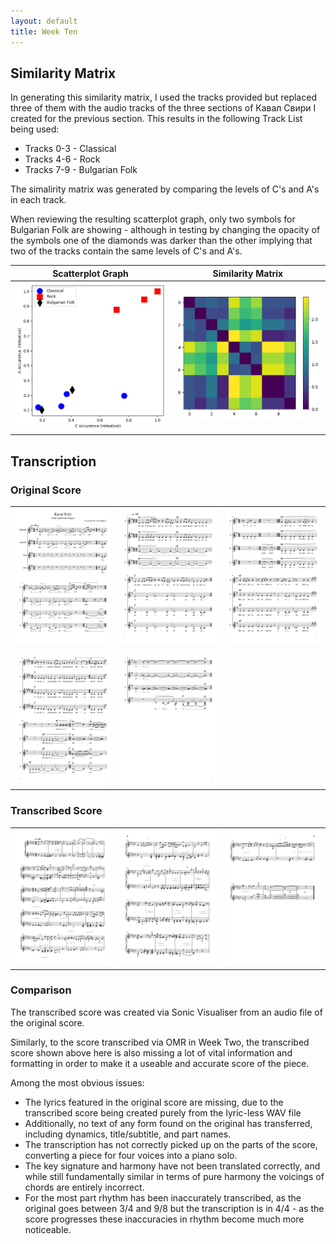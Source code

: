```yaml
---
layout: default
title: Week Ten
---
```


## Similarity Matrix

In generating this similarity matrix, I used the tracks provided but replaced three of them with the audio tracks of the three sections of Кавал Свири I created for the previous section. This results in the following Track List being used:

- Tracks 0-3 - Classical
- Tracks 4-6 - Rock
- Tracks 7-9 - Bulgarian Folk

The simalirity matrix was generated by comparing the levels of C's and A's in each track.

When reviewing the resulting scatterplot graph, only two symbols for Bulgarian Folk are showing - although in testing by changing the opacity of the symbols one of the diamonds was darker than the other implying that two of the tracks contain the same levels of C's and A's.

|Scatterplot Graph|Similarity Matrix|
|:-:|:-:|
| <img src="data/Images/For Week Ten/Track Similarity Scatterplot.png" width="600"/> | <img src="data/Images/For Week Ten/Similarity Matrix.png" width="600" /> |

## Transcription

### Original Score

|   |   |   |
|:-:|:-:|:-:|
| <img src="data/Images/For Week Ten/kaval_sviri_score_images-1.png" width="550"/> | <img src="data/Images/For Week Ten/kaval_sviri_score_images-2.png" width="550"/> |<img src="data/Images/For Week Ten/kaval_sviri_score_images-3.png" width="550"/> |
| <img src="data/Images/For Week Ten/kaval_sviri_score_images-4.png" width="550"/> | <img src="data/Images/For Week Ten/kaval_sviri_score_images-5.png" width="550"/> |

### Transcribed Score

|   |   |   |
|:-:|:-:|:-:|
| <img src="data/Images/For Week Ten/kaval_sviri_transcribed_score_images-1.png" width="550"/> | <img src="data/Images/For Week Ten/kaval_sviri_transcribed_score_images-2.png" width="550"/> |<img src="data/Images/For Week Ten/kaval_sviri_transcribed_score_images-3.png" width="550"/> |

### Comparison

The transcribed score was created via Sonic Visualiser from an audio file of the original score.

Similarly, to the score transcribed via OMR in Week Two, the transcribed score shown above here is also missing a lot of vital information and formatting in order to make it a useable and accurate score of the piece.

Among the most obvious issues:

- The lyrics featured in the original score are missing, due to the transcribed score being created purely from the lyric-less WAV file
- Additionally, no text of any form found on the original has transferred, including dynamics, title/subtitle, and part names.
- The transcription has not correctly picked up on the parts of the score, converting a piece for four voices into a piano solo.
- The key signature and harmony have not been translated correctly, and while still fundamentally similar in terms of pure harmony the voicings of chords are entirely incorrect.
- For the most part rhythm has been inaccurately transcribed, as the original goes between 3/4 and 9/8 but the transcription is in 4/4 - as the score progresses these inaccuracies in rhythm become much more noticeable.